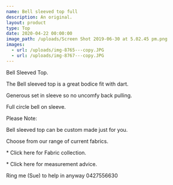 ```yaml
---
name: Bell sleeved top full
description: An original.
layout: product
type: Top
date: 2020-04-22 00:00:00
image_path: /uploads/Screen Shot 2019-06-30 at 5.02.45 pm.png
images:
  - url: /uploads/img-8765---copy.JPG
  - url: /uploads/img-8767---copy.JPG
---
```


Bell Sleeved Top.

The Bell sleeved top is a great bodice fit with dart.

Generous set in sleeve so no uncomfy back pulling.

Full circle bell on sleeve.



Please Note:

Bell sleeved top can be custom made just for you.

Choose from our range of current fabrics.

\* Click here for Fabric collection.

\* Click here for measurement advice.

Ring me (Sue) to help in anyway 0427556630
